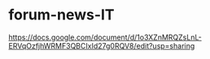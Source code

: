 # forum-news-IT

https://docs.google.com/document/d/1o3XZnMRQZsLnL-ERVqOzfjhWRMF3QBCIxId27g0RQV8/edit?usp=sharing

